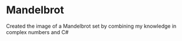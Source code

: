 # Mandelbrot
Created the image of a Mandelbrot set by combining my knowledge in complex numbers and C#
